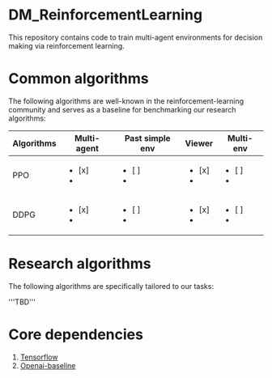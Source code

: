 # DM_ReinforcementLearning
This repository contains code to train multi-agent environments for decision making via reinforcement learning. 

# Common algorithms
The following algorithms are well-known in the reinforcement-learning community and serves as a baseline for benchmarking our research algorithms:

| Algorithms | Multi-agent | Past simple env | Viewer | Multi-env |
| --- | --- | --- | --- | --- |
| PPO | <ul><li>[x]</li><li> | <ul><li>[ ]</li><li> | <ul><li>[x]</li><li> | <ul><li>[ ]</li><li> |
| DDPG | <ul><li>[x]</li><li> | <ul><li>[ ]</li><li> | <ul><li>[x]</li><li> | <ul><li>[ ]</li><li> |

# Research algorithms
The following algorithms are specifically tailored to our tasks:

'''TBD'''

# Core dependencies
1. [Tensorflow](https://www.tensorflow.org/)
2. [Openai-baseline](https://github.com/openai/baselines)
